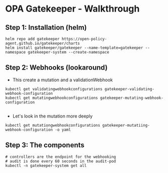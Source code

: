 # OPA Gatekeeper - Walkthrough 

## Step 1: Installation (helm) 

```
helm repo add gatekeeper https://open-policy-agent.github.io/gatekeeper/charts
helm install gatekeeper/gatekeeper --name-template=gatekeeper --namespace gatekeeper-system --create-namespace
```

## Step 2: Webhooks (lookaround)

  * This create a mutation and a validationWebhook

```
kubectl get validatingwebhookconfigurations gatekeeper-validating-webhook-configuration 
kubectl get mutatingwebhookconfigurations gatekeeper-mutating-webhook-configuration 


```

  * Let's look in the mutation more deeply 

```
kubectl get mutationgwebhookconfigurations gatekeeper-mutatiing-webhook-configuration -o yaml
```

## Step 3: The components 

```
# controllers are the endpoint for the webhooking
# audit is done every 60 seconds in the audit-pod 
kubectl -n gatekeeper-system get all
```
     
